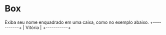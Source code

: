 # Box
Exiba seu nome enquadrado em uma caixa, como no exemplo abaixo. +-----------+ | Vitória | +-----------+
